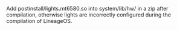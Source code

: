 Add postinstall/lights.mt6580.so into system/lib/hw/ in a zip after compilation, otherwise lights are incorrectly configured during the compilation of LineageOS.
